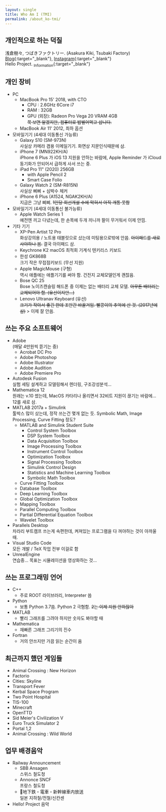 ```yaml
---
layout: single
title: Who Am I (TMI)
permalink: /about_ko-tmi/
---
```


## 개인적으로 하는 덕질

浅倉樹々, つばきファクトリー. (Asakura Kiki, Tsubaki Factory)  
[Blog](https://ameblo.jp/tsubaki-factory/theme-10090188560.html){:target="_blank"}, [Instagram](https://www.instagram.com/kiki_asakura.official/){:target="_blank"}  
Hello Project. [<sub>Information</sub>](http://www.helloproject.com){:target="_blank"}

## 개인 장비

* PC
  * MacBook Pro 15' 2018, with CTO
    * CPU : 2.6GHz 6Core i7
    * RAM : 32GB
    * GPU (외장): Radeon Pro Vega 20 VRAM 4GB  
    ~~쭉 보면 알겠지만, 컴퓨터로 밥벌어먹고 삽니다.~~
  * MacBook Air 11' 2012, 최하 옵션
* 모바일기기 (4세대 이동통신 가능류)
  * Galaxy S10 (SM-973N)  
    사실상 카메라 겸용 이메일기기. 화면상 지문인식때문에 삼.
  * iPhone 7 (MN922KH/A)  
    iPhone 6 Plus 가 iOS 13 지원을 안하는 바람에, Apple Reminder 가 iCloud 동기화가 안되어서 급하게 사서 쓰는 중.
  * iPad Pro 11" (2020) 256GB
    * with Apple Pencil 2
    * Smart Case Folio
  * Galaxy Watch 2 (SM-R815N)  
    사실상 삐삐 + 심박수 체커
  * iPhone 6 Plus  (A1524, NGAK2KH/A)  
    지금은 그냥 삐삐. ~~1인당 회선개설 수에 막혀서 아직 개통 못함~~
* 모바일기기 (4세대 이동통신 불가능류)
  * Apple Watch Series 1  
    예전엔 끼고 다녔는데, 한 손목에 두개 끼니까 팔이 무거워서 이제 안낌.
* 기타 기기
  * XP-Pen Artist 12 Pro  
    화상강의용 / 노트용 태블릿으로 샀는데 미팅용으로밖에 안씀. ~~아이패드를 새로 사야하나 봄.~~ 결국 아이패드 삼.
  * Keychrone K2
    macOS 최적회 기계식 텐키리스 키보드
  * 한성 GK868B  
    크기 작은 무접점키보드 (무선 지원)
  * Apple MagicMouse (구형)  
    역시 애플에는 애플기기를 써야 함. 건전지 교체모델인게 괜찮음.
  * Bose QC 25  
    Bose 노이즈캔슬링 해드폰 중 이제는 없는 배터리 교체 모델. ~~아무튼 배터리는 교체되어야 함. (유선이지만...)~~
  * Lenovo Ultranav Keyboard (유선)  
    ~~크기가 작아서 좋긴 한데 조만간 바꿀거임. 빨콩이의 추억에 산 것. (2017년에 삼)~~ > 이제 잘 안씀.

## 쓰는 주요 소프트웨어

* Adobe  
  (매달 4만원씩 뜯기는 중)
  * Acrobat DC Pro
  * Adobe Photoshop
  * Adobe Illustrator
  * Adobe Audition
  * Adobe Premiere Pro
* Autodesk Fusion  
  실험 세팅 설계하고 모델링해서 렌더링, 구조강성분석...
* Mathematica 12  
  원래는 v.10 썼는데, MacOS 카타리나 올리면서 32비트 지원이 끊기는 바람에... 12를 새로 삼.
* MATLAB 2017a + Simulink  
  툴박스 많이 샀는데, 정작 쓰는건 몇개 없는 듯. Symbolic Math, Image Processing, Curve Fitting 정도?
  * MATLAB and Simulink Student Suite
    * Control System Toolbox
    * DSP System Toolbox
    * Data Acquisition Toolbox
    * Image Processing Toolbox
    * Instrument Control Toolbox
    * Optimization Toolbox
    * Signal Processing Toolbox
    * Simulink Control Design
    * Statistics and Machine Learning Toolbox
    * Symbolic Math Toolbox
  * Curve Fitting Toolbox
  * Database Toolbox
  * Deep Learning Toolbox
  * Global Optimization Toolbox
  * Mapping Toolbox
  * Parallel Computing Toolbox
  * Partial Differential Equation Toolbox
  * Wavelet Toolbox
* Parallels Desktop  
  차라리 부트캠프 쓰는게 속편한데, 켜져있는 프로그램을 다 꺼야하는 것이 아까울 때.
* Visual Studio Code  
  모든 개발 / TeX 작업 전부 이걸로 함
* UnrealEngine  
  연습중... 목표는 시뮬레이션을 영상화하는 것...

## 쓰는 프로그래밍 언어

* C++
  * 주로 ROOT 라이브러리, Interpreter 씀
* Python
  * 보통 Python 3.7씀. Python 2 극혐함. ~~2는 이제 지원 안하잖아~~
* MATLAB
  * 빨리 그래프를 그려야 하지만 숫자도 봐야할 때
* Mathematica
  * 재빠른 그래프 그리기의 진수
* Fortran
  * 거의 안쓰지만 가끔 읽는 순간이 옴

## 최근까지 했던 게임들

* Animal Crossing : New Horizon
* Factorio
* Cities: Skyline
* Transport Fever
* Kerbal Space Program
* Two Point Hospital
* TIS-100
* Minecraft
* OpenTTD
* Sid Meier's Civilization V
* Euro Truck Simulator 2
* Portal 1,2
* Animal Crossing : Wild World

## 업무 배경음악

* Railway Announcement
  * SBB Ansagen  
    스위스 철도청
  * Annonce SNCF  
    프랑스 철도청
  * 地下鉄・電車・新幹線車内放送  
    일본 지하철/전철/신칸센
* Hello! Project 음악